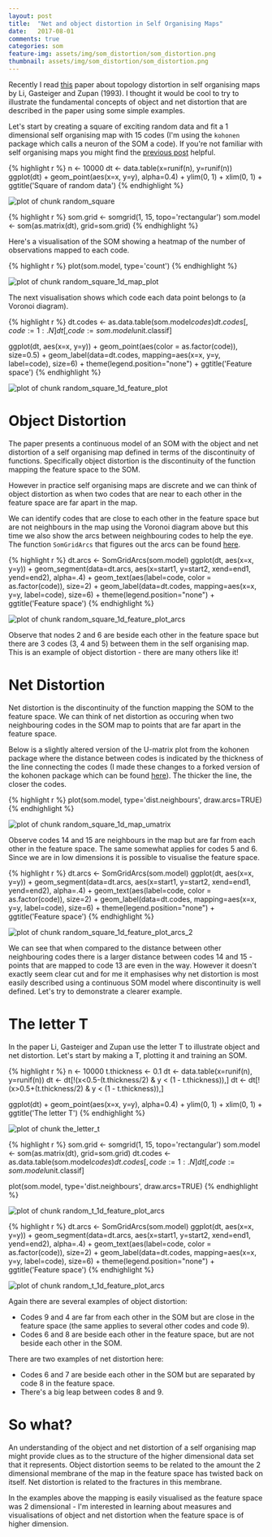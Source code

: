 ```yaml
---
layout: post
title:  "Net and object distortion in Self Organising Maps"
date:   2017-08-01
comments: true
categories: som
feature-img: assets/img/som_distortion/som_distortion.png
thumbnail: assets/img/som_distortion/som_distortion.png
---
```

  



Recently I read [this](https://link.springer.com/article/10.1007/BF00200832) paper about topology distortion in self organising maps by Li, Gasteiger and Zupan (1993). I thought it would be cool to try to illustrate the fundamental concepts of object and net distortion that are described in the paper using some simple examples.

Let's start by creating a square of exciting random data and fit a 1 dimensional self organising map with 15 codes (I'm using the `kohonen` package which calls a neuron of the SOM a code). If you're not familiar with self organising maps you might find the [previous post](https://www.itsakettle.com/inside_som) helpful.


{% highlight r %}
n <- 10000
dt <- data.table(x=runif(n), y=runif(n))
ggplot(dt) + 
  geom_point(aes(x=x, y=y), alpha=0.4) +
  ylim(0, 1) + 
  xlim(0, 1) +
  ggtitle('Square of random data')
{% endhighlight %}

![plot of chunk random_square](assets/img/som_distortion/figure/random_square-1.png)

{% highlight r %}
som.grid <- somgrid(1, 15, topo='rectangular')
som.model <- som(as.matrix(dt), grid=som.grid)
{% endhighlight %}

Here's a visualisation of the SOM showing a heatmap of the number of observations mapped to each code.


{% highlight r %}
plot(som.model, type='count')
{% endhighlight %}

![plot of chunk random_square_1d_map_plot](assets/img/som_distortion/figure/random_square_1d_map_plot-1.png)

The next visualisation shows which code each data point belongs to (a Voronoi diagram).


{% highlight r %}
dt.codes <-  as.data.table(som.model$codes)
dt.codes[, code := 1:.N]
dt[, code := som.model$unit.classif]

ggplot(dt, aes(x=x, y=y)) +
  geom_point(aes(color = as.factor(code)), size=0.5) +
  geom_label(data=dt.codes, 
             mapping=aes(x=x, y=y, label=code), size=6) +
  theme(legend.position="none") +
  ggtitle('Feature space')
{% endhighlight %}

![plot of chunk random_square_1d_feature_plot](assets/img/som_distortion/figure/random_square_1d_feature_plot-1.png)

# Object Distortion

The paper presents a continuous model of an SOM with the object and net distortion of a self organising map defined in terms of the discontinuity of functions. Specifically object distortion is the discontinuity of the function mapping the feature space to the SOM.

However in practice self organising maps are discrete and we can think of object distortion as when two codes that are near to each other in the feature space are far apart in the map. 

We can identify codes that are close to each other in the feature space but are not neighbours in the map using the Voronoi diagram above but this time we also show the arcs between neighbouring codes to help the eye. The function `SomGridArcs` that figures out the arcs can be found [here](https://github.com/itsakettle/blog-content/blob/master/som_distortion/lib/neighbours.R).


{% highlight r %}
dt.arcs <- SomGridArcs(som.model)
ggplot(dt, aes(x=x, y=y)) +
  geom_segment(data=dt.arcs, aes(x=start1, y=start2, xend=end1, yend=end2), alpha=.4) +
  geom_text(aes(label=code, color = as.factor(code)), size=2) +
  geom_label(data=dt.codes, 
             mapping=aes(x=x, y=y, label=code), 
             size=6) +
  theme(legend.position="none") +
  ggtitle('Feature space')
{% endhighlight %}

![plot of chunk random_square_1d_feature_plot_arcs](assets/img/som_distortion/figure/random_square_1d_feature_plot_arcs-1.png)

Observe that nodes 2 and 6 are beside each other in the feature space but there are 3 codes (3, 4 and 5) between them in the self organising map. This is an example of object distortion - there are many others like it!

# Net Distortion

Net distortion is the discontinuity of the function mapping the SOM to the feature space. We can think of net distortion as occuring when two neighbouring codes in the SOM map to points that are far apart in the feature space. 

Below is a slightly altered version of the U-matrix plot from the kohonen package where the distance between codes is indicated by the thickness of the line connecting the codes (I made these changes to a forked version of the kohonen package which can be found [here](https://github.com/itsakettle/kohonen)). The thicker the line, the closer the codes.


{% highlight r %}
plot(som.model, type='dist.neighbours', draw.arcs=TRUE)
{% endhighlight %}

![plot of chunk random_square_1d_map_umatrix](assets/img/som_distortion/figure/random_square_1d_map_umatrix-1.png)

Observe codes 14 and 15 are neighbours in the map but are far from each other in the feature space. The same somewhat applies for codes 5 and 6. Since we are in low dimensions it is possible to visualise the feature space.


{% highlight r %}
dt.arcs <- SomGridArcs(som.model)
ggplot(dt, aes(x=x, y=y)) +
  geom_segment(data=dt.arcs, aes(x=start1, y=start2, xend=end1, yend=end2), alpha=.4) +
  geom_text(aes(label=code, color = as.factor(code)), size=2) +
  geom_label(data=dt.codes, 
             mapping=aes(x=x, y=y, label=code), 
             size=6) +
  theme(legend.position="none") +
  ggtitle('Feature space')
{% endhighlight %}

![plot of chunk random_square_1d_feature_plot_arcs_2](assets/img/som_distortion/figure/random_square_1d_feature_plot_arcs_2-1.png)

We can see that when compared to the distance between other neighbouring codes there is a larger distance between codes 14 and 15 - points that are mapped to code 13 are even in the way.  However it doesn't exactly seem clear cut and for me it emphasises why net distortion is most easily described using a continuous SOM model where discontinuity is well defined. Let's try to demonstrate a clearer example.

# The letter T

In the paper Li, Gasteiger and Zupan use the letter T to illustrate object and net distortion. Let's start by making a T, plotting it and training an SOM.


{% highlight r %}
n <- 10000
t.thickness <- 0.1
dt <- data.table(x=runif(n), y=runif(n))
dt <- dt[!(x<0.5-(t.thickness/2) & y < (1 - t.thickness)),]
dt <- dt[!(x>0.5+(t.thickness/2) & y < (1 - t.thickness)),]


ggplot(dt) + 
  geom_point(aes(x=x, y=y), alpha=0.4) +
  ylim(0, 1) + 
  xlim(0, 1) +
  ggtitle('The letter T')
{% endhighlight %}

![plot of chunk the_letter_t](assets/img/som_distortion/figure/the_letter_t-1.png)


{% highlight r %}
som.grid <- somgrid(1, 15, topo='rectangular')
som.model <- som(as.matrix(dt), grid=som.grid)
dt.codes <-  as.data.table(som.model$codes)
dt.codes[, code := 1:.N]
dt[, code := som.model$unit.classif]

plot(som.model, type='dist.neighbours', draw.arcs=TRUE)
{% endhighlight %}

![plot of chunk random_t_1d_feature_plot_arcs](assets/img/som_distortion/figure/random_t_1d_feature_plot_arcs-1.png)

{% highlight r %}
dt.arcs <- SomGridArcs(som.model)
ggplot(dt, aes(x=x, y=y)) +
  geom_segment(data=dt.arcs, aes(x=start1, y=start2, xend=end1, yend=end2), alpha=.4) +
  geom_text(aes(label=code, color = as.factor(code)), size=2) +
  geom_label(data=dt.codes, 
             mapping=aes(x=x, y=y, label=code), 
             size=6) +
  theme(legend.position="none") +
  ggtitle('Feature space')
{% endhighlight %}

![plot of chunk random_t_1d_feature_plot_arcs](assets/img/som_distortion/figure/random_t_1d_feature_plot_arcs-2.png)

Again there are several examples of object distortion:

* Codes 9 and 4 are far from each other in the SOM but are close in the feature space (the same applies to several other codes and code 9).
* Codes 6 and 8 are beside each other in the feature space, but are not beside each other in the SOM.

There are two examples of net distortion here:

* Codes 6 and 7 are beside each other in the SOM but are separated by code 8 in the feature space. 
* There's a big leap between codes 8 and 9.

# So what?

An understanding of the object and net distortion of a self organising map might provide clues as to the structure of the higher dimensional data set that it represents. Object distortion seems to be related to the amount the 2 dimensional membrane of the map in the feature space has twisted back on itself. Net distortion is related to the fractures in this membrane.

In the examples above the mapping is easily visualised as the feature space was 2 dimensional - I'm interested in learning about measures and visualisations of object and net distortion when the feature space is of higher dimension. 



